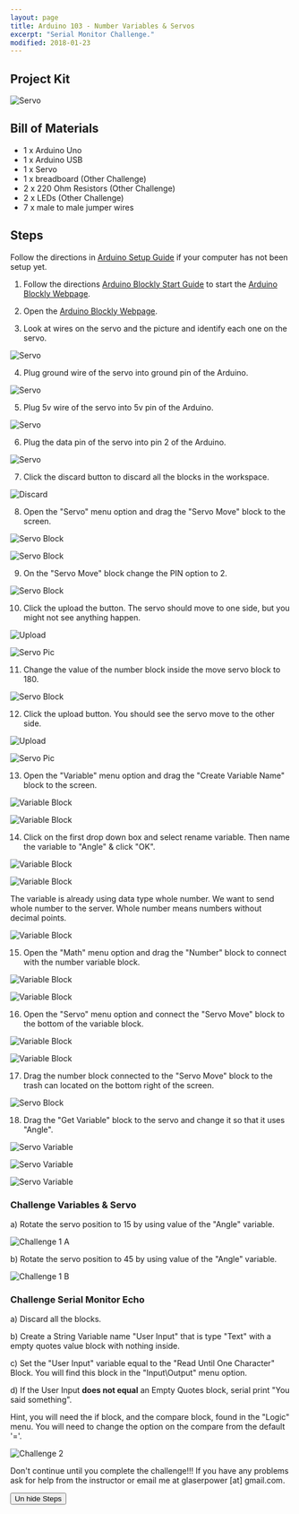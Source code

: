 ```yaml
---
layout: page
title: Arduino 103 - Number Variables & Servos
excerpt: "Serial Monitor Challenge."
modified: 2018-01-23
---
```


## Project Kit

![Servo](/images/arduino-block/lesson-3/kit.jpg) 

## Bill of Materials

- 1 x Arduino Uno
- 1 x Arduino USB
- 1 x Servo
- 1 x breadboard (Other Challenge)
- 2 x 220 Ohm Resistors (Other Challenge)
- 2 x LEDs (Other Challenge)
- 7 x male to male jumper wires 

## Steps

Follow the directions in [Arduino Setup Guide](/arduino-setup) if your computer has not been setup yet.  

1) Follow the directions [Arduino Blockly Start Guide](/arduino-blockly-start) to start the [Arduino Blockly Webpage](http://localhost:3000).
 
2) Open the [Arduino Blockly Webpage](http://localhost:3000).

3) Look at wires on the servo and the picture and identify each one on the servo.

![Servo](/images/arduino-block/lesson-3/step3.jpg) 

4) Plug ground wire of the servo into ground pin of the Arduino.

![Servo](/images/arduino-block/lesson-3/step4.jpg) 

5) Plug 5v wire of the servo into 5v pin of the Arduino.

![Servo](/images/arduino-block/lesson-3/step5.jpg) 

6) Plug the data pin of the servo into pin 2 of the Arduino.

![Servo](/images/arduino-block/lesson-3/step6.jpg) 

7) Click the discard button to discard all the blocks in the workspace.

![Discard](/images/arduino-block/lesson-3/step7.png) 

8) Open the "Servo" menu option and drag the "Servo Move" block to the screen.

![Servo Block](/images/arduino-block/lesson-3/step8a.png) 

![Servo Block](/images/arduino-block/lesson-3/step8b.png) 

9) On the "Servo Move" block change the PIN option to 2.

![Servo Block](/images/arduino-block/lesson-3/step9.png) 

10) Click the upload the button.  The servo should move to one side, but you might not see anything happen.

![Upload](/images/arduino-block/lesson-3/step10a.png) 

![Servo Pic](/images/arduino-block/lesson-3/step10b.jpg) 

11) Change the value of the number block inside the move servo block to 180.

![Servo Block](/images/arduino-block/lesson-3/step11.png) 

12) Click the upload button.  You should see the servo move to the other side.

![Upload](/images/arduino-block/lesson-3/step12a.png) 

![Servo Pic](/images/arduino-block/lesson-3/step12b.jpg) 

13) Open the "Variable" menu option and drag the "Create Variable Name" block to the screen.

![Variable Block](/images/arduino-block/lesson-3/step13a.png) 

![Variable Block](/images/arduino-block/lesson-3/step13b.png) 

14) Click on the first drop down box and select rename variable.  Then name the variable to "Angle" & click "OK".

![Variable Block](/images/arduino-block/lesson-3/step14a.png) 

![Variable Block](/images/arduino-block/lesson-3/step14b.png) 

The variable is already using data type whole number.  We want to send whole number to the server.  Whole number means numbers without decimal points.

![Variable Block](/images/arduino-block/lesson-3/number_variable_block.png) 

15) Open the "Math" menu option and drag the "Number" block to connect with the number variable block.

![Variable Block](/images/arduino-block/lesson-3/step15a.png) 

![Variable Block](/images/arduino-block/lesson-3/step15b.png) 

16) Open the "Servo" menu option and connect the "Servo Move" block to the bottom of the variable block.
 
![Variable Block](/images/arduino-block/lesson-3/step16a.png) 
 
![Variable Block](/images/arduino-block/lesson-3/step16b.png) 

17) Drag the number block connected to the "Servo Move" block to the trash can located on the bottom right of the screen.

![Servo Block](/images/arduino-block/lesson-3/step17.png) 

18) Drag the "Get Variable" block to the servo and change it so that it uses "Angle".

![Servo Variable](/images/arduino-block/lesson-3/step18a.png) 

![Servo Variable](/images/arduino-block/lesson-3/step18b.png) 

![Servo Variable](/images/arduino-block/lesson-3/step18c.png) 

### Challenge Variables & Servo

a) Rotate the servo position to 15 by using value of the "Angle" variable.

![Challenge 1 A](/images/arduino-block/lesson-3/challenge-1-a.jpg) 

b) Rotate the servo position to 45 by using value of the "Angle" variable.

![Challenge 1 B](/images/arduino-block/lesson-3/challenge-1-b.jpg) 

### Challenge Serial Monitor Echo

a) Discard all the blocks.

b) Create a String Variable name "User Input" that is type "Text" with a empty quotes value block with nothing inside.

c) Set the "User Input" variable equal to the "Read Until One Character" Block.  You will find this block in the "Input\Output" menu option.

d) If the User Input **does not equal** an Empty Quotes block, serial print "You said something".  

Hint, you will need the if block, and the compare block, found in the "Logic" menu.  You will need to change the option on the compare from the default '='.

![Challenge 2](/images/arduino-block/lesson-3/challenge-2.png) 

Don't continue until you complete the challenge!!! If you have any problems ask for help from the instructor or email me at glaserpower [at] gmail.com.

<button type="button" onclick="document.querySelector('#hide-steps').style.display = 'block';">Un hide Steps</button>

<div id="hide-steps" style="display: none;">

<p>20) Delete the "Serial Print" block inside the "IF" block.</p> 
<p><img src="/images/arduino-block/lesson-3/step20.png" /></p>

<p>21) Create a variable inside the "IF" block named "Angle".  The type of variable is a number.</p> 
<p><img src="/images/arduino-block/lesson-3/step21a.png" /></p>
<p><img src="/images/arduino-block/lesson-3/step21b.png" /></p>
<p><img src="/images/arduino-block/lesson-3/step21c.png" /></p>

<p>22) Open the "Math" menu connect the "String to Whole Number" block to the "Angle" variable.</p> 
<p><img src="/images/arduino-block/lesson-3/step22a.png" /></p>
<p><img src="/images/arduino-block/lesson-3/step22b.png" /></p>

<p>23) Connect the "Get Variable" block to the "String to Whole Number".  Be sure to set it to use the "User Input" variable.</p>

<p><img src="/images/arduino-block/lesson-3/step23a.png" /></p>
<p><img src="/images/arduino-block/lesson-3/step23b.png" /></p>

<p>24) Open the "Servo" menu and take the "Servo Move" block to the bottom of the "IF" Block Do Section.</p>
<p><img src="/images/arduino-block/lesson-3/step24a.png" /></p>
<p><img src="/images/arduino-block/lesson-3/step24b.png" /></p>

<p>25) Change the PIN dropdown to 2.<p>
<p><img src="/images/arduino-block/lesson-3/step25.png" /></p>

<p>26) Take the number block attached to the Servo Move block and throw it into the trash.</p>
<p><img src="/images/arduino-block/lesson-3/step26.png" /></p>

<p>27) Drag the "Get Variable" block to the "Servo Move" block and have it use the "Angle" Variable</p>
<p><img src="/images/arduino-block/lesson-3/step27a.png" /></p>
<p><img src="/images/arduino-block/lesson-3/step27b.png" /></p>

<p>28) Upload the code.<p>
<p><img src="/images/arduino-block/lesson-3/step28.png" /></p>

<p>29) Open the "Serial Monitor" and type in '75\|' into the input box and click send</p>
<p><img src="/images/arduino-block/lesson-3/step29a.png" /></p>
<p><img src="/images/arduino-block/lesson-3/step29b.png" /></p>
<p><img src="/images/arduino-block/lesson-3/step29c.gif" /></p>

<h3>Other Challenges</h3>

<ul>
    <li>Write some code that will light up an LED if the angle number is greater than 100.</li>
    <li>Write some code that will light up an LED if the angle number is less than 30.</li>
    <li>Just have fun and do what you want to do. :)</li>
</ul>


<h3>Quick Review</h3>

<ul>
    <li>Blocks inside an IF block execute the  blocks inside them if what is connected to it is true.</li>
    <li>You can turn a String variable into a number nariable using the "String to Number Block".</li>
    <li>You can change the value of a variable but not the type of data the variable will store.</li>
    <li>The Serial Monitor allows your computer to communicate with the Arduino</li>
    <li>The Servo Motors are controlled by passing a number value into a "Servo Move" block.</li>
</ul>